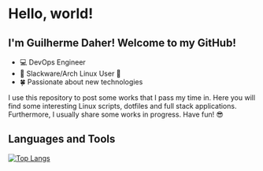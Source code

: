 # Hello, world!

## I'm Guilherme Daher! Welcome to my GitHub!

- 💻 DevOps Engineer
- 🐧 Slackware/Arch Linux User 🤟
- 🍀 Passionate about new technologies

I use this repository to post some works that I pass my time in. Here you will find some interesting Linux scripts, dotfiles and full stack applications. Furthermore, I usually share some works in progress. Have fun! 😎

## Languages and Tools

[![Top Langs](https://github-readme-stats.vercel.app/api/top-langs/?username=daher13&layout=compact&theme=tokyonight)](https://github.com/daher13)

